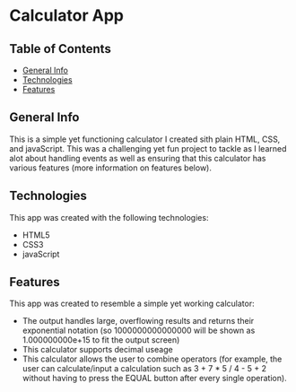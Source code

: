 # Calculator App
## Table of Contents
* [General Info](#general-info)
* [Technologies](#technologies)
* [Features](#features)

## General Info
This is a simple yet functioning calculator I created sith plain HTML, CSS, and javaScript. This was a challenging yet fun project to tackle as I learned alot about handling events as well as ensuring that this calculator has various features (more information on features below).

## Technologies
This app was created with the following technologies:
* HTML5
* CSS3
* javaScript

## Features
This app was created to resemble a simple yet working calculator:
* The output handles large, overflowing results and returns their exponential notation (so 1000000000000000 will be shown as 1.000000000e+15 to fit the output screen)
* This calculator supports decimal useage
* This calculator allows the user to combine operators (for example, the user can calculate/input a calculation such as 3 + 7 * 5 / 4 - 5 + 2 without having to press the EQUAL button after every single operation).
